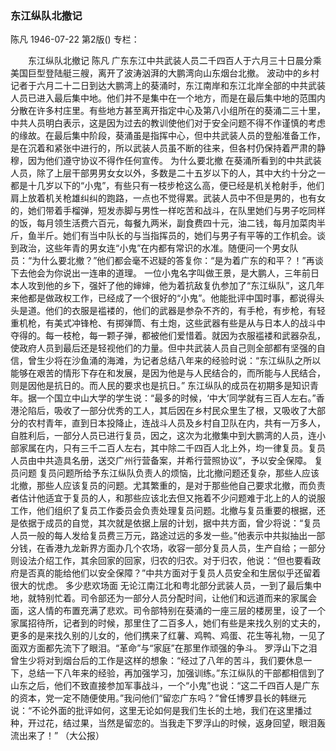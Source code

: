 ### 东江纵队北撤记
陈凡
1946-07-22
第2版()
专栏：

　　东江纵队北撤记
    陈凡
    广东东江中共武装人员二千四百人于六月三十日晨分乘美国巨型登陆艇三艘，离开了波涛汹湃的大鹏湾向山东烟台北撤。
    波动中的乡村
    记者于六月二十二日到达大鹏湾上的葵涌时，东江南岸和东江北岸全部的中共武装人员已进入最后集中地。他们并不是集中在一个地方，而是在最后集中地的范围内分散在许多村庄里。有些地方甚至离开指定中心及第八小组所在的葵涌二三十里，中共人员明白表示，这是因为过去的教训使他们对于安全问题不得不作谨慎的考虑的缘故。在最后集中阶段，葵涌虽是指挥中心，但中共武装人员的登船准备工作，是在沉着和紧张中进行的，所以武装人员虽不断的往来，但各村仍保持着严肃的静穆，因为他们遵守协议不得作任何宣传。
    为什么要北撤
    在葵涌所看到的中共武装人员，除了上层干部男男女女以外，多数是二十五岁以下的人，其中大约十分之一都是十几岁以下的“小鬼”，有些只有一枝步枪这么高，便已经是机关枪射手，他们肩上放着机关枪雄纠纠的跑路，一点也不觉得累。武装人员中不但是男的，也有女的，她们带着手榴弹，短发赤脚与男性一样吃苦和战斗，在队里她们与男子吃同样的饭，每月领生活费六百元，每餐九两米，副食费四十元，油二钱，每月加菜肉半斤，鱼半斤。她们有当中队长的与当指挥员的，她们与男子有平等的工作机会。谈到政治，这些年青的男女连“小鬼”在内都有常识的水准。随便问一个男女队员：“为什么要北撤？”他们都会毫不迟疑的答复你：“是为着广东的和平？！”再谈下去他会为你说出一连串的道理。
    一位小鬼名字叫做王景，是大鹏人，三年前日本人攻到他的乡下，强奸了他的婶婶，他为着抗敌复仇参加了“东江纵队”，这几年来他都是做政权工作，已经成了一个很好的“小鬼”。他能批评中国时事，都说得头头是道。他们的衣服是褴褛的，他们的武器是参杂不齐的，有手枪，有步枪，有轻重机枪，有美式冲锋枪、有掷弹筒、有土炮，这些武器有些是从与日本人的战斗中夺得的。每一枝枪，每一颗子弹，都被他们爱惜着。就因为衣服褴褛和武器杂乱，使政府人员到最后还是轻视他们的力量。但中共武装人员自己则全部都有坚强的自信，曾生少将在沙鱼涌的海滩，为记者总结八年来的经验时说：“东江纵队之所以能够在艰苦的情形下存在和发展，是因为他是与人民结合的，而所能与人民结合，则是因他是抗日的。而人民的要求也是抗日。”
    东江纵队的成员在初期多是知识青年。据一个国立中山大学的学生说：“最多的时候，‘中大’同学就有三百人左右。”香港沦陷后，吸收了一部分优秀的工人，其后因在乡村民众里生了根，又吸收了大部分的农村青年，直到日本投降止，连战斗人员及乡村自卫队在内，共有一万多人，自胜利后，一部分人员已进行复员，因之，这次为北撤集中到大鹏湾的人员，连小部家属在内，只有三千二百人左右，其中除二千四百人北上外，均一律复员。复员人员由中共造具名册，送交广州行营备案，并希行营照协议”，予以安全保障。
    复员问题
    复员问题所给予东江纵队负责人的烦恼，比北撤问题还复杂，那些人应该北撤，那些人应该复员的问题。尤其繁重的，是对于那些他自己要求北撤，而负责者估计他适宜于复员的人，和那些应该北去但又拖着不少问题难于北上的人的说服工作，他们组织了复员工作委员会负责处理复员问题。北撤与复员重要的根据，还是依据于成员的自觉，其次就是依据上层的计划，据中共方面，曾少将说：“复员人员一般的每人发给复员费三万元，路途过远的多发一些。”他表示中共拟抽出一部分钱，在香港九龙新界方面办几个农场，收容一部分复员人员，生产自给；一部分则设法介绍工作，其余回家的回家，归农的归农。对于归农，他说：“但也要看政府是否真的能给他们以安全保障？”中共方面对于复员人员安全和生居似乎还留着很大的忧虑。
    多少悲欢场面
    无论江南江北和粤北部分武装人员，一到了最后集中地，就特别忙着。司令部还为一部分人员分配时间，让他们和远道而来的家属会面，这人情的布置充满了悲欢。司令部特别在葵涌的一座三层的楼房里，设了一个家属招待所，记者到的时候，那里住了二百多人，她们有些是来找久别的丈夫的，更多的是来找久别的儿女的，他们携来了红薯、鸡鸭、鸡蛋、花生等礼物，一见了面双方面都先流下了眼泪。“革命”与“家庭”在那里作顽强的争斗。
    罗浮山下之泪
    曾生少将对到烟台后的工作是这样的想象：“经过了八年的苦斗，我们要休息一下，总结一下八年来的经验，再加强学习，加强训练。”东江纵队的干部都相信到了山东之后，他们不致直接参加军事战斗，一个“小鬼”也说：“这二千四百人是广东的资本，党一定不随便使用。”我问他们“留恋广东吗？”曾任博罗县长的韩继元说：“不论外面的批评如何，这里无论如何是我们生长的土地，我们在这里播过种，开过花，结过果，当然是留恋的。当我走下罗浮山的时候，返身回望，眼泪轰流出来了！”
                                                    （大公报）
